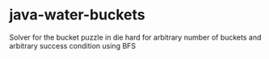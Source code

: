 # java-water-buckets
Solver for the bucket puzzle in die hard for arbitrary number of buckets and arbitrary success condition using BFS
